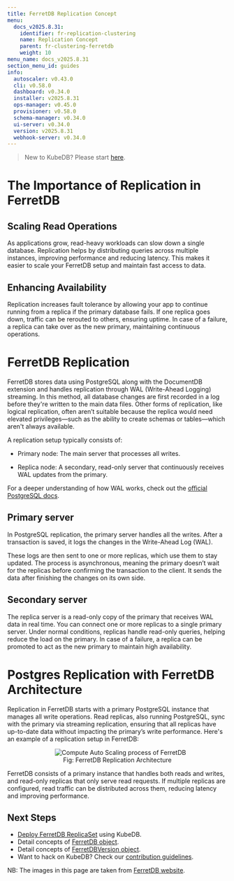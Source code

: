 ```yaml
---
title: FerretDB Replication Concept
menu:
  docs_v2025.8.31:
    identifier: fr-replication-clustering
    name: Replication Concept
    parent: fr-clustering-ferretdb
    weight: 10
menu_name: docs_v2025.8.31
section_menu_id: guides
info:
  autoscaler: v0.43.0
  cli: v0.58.0
  dashboard: v0.34.0
  installer: v2025.8.31
  ops-manager: v0.45.0
  provisioner: v0.58.0
  schema-manager: v0.34.0
  ui-server: v0.34.0
  version: v2025.8.31
  webhook-server: v0.34.0
---
```


> New to KubeDB? Please start [here](/docs/v2025.8.31/README).

# The Importance of Replication in FerretDB
## Scaling Read Operations

As applications grow, read-heavy workloads can slow down a single database. Replication helps by distributing queries across multiple instances, improving performance and reducing latency. This makes it easier to scale your FerretDB setup and maintain fast access to data.

## Enhancing Availability

Replication increases fault tolerance by allowing your app to continue running from a replica if the primary database fails. If one replica goes down, traffic can be rerouted to others, ensuring uptime. In case of a failure, a replica can take over as the new primary, maintaining continuous operations.

# FerretDB Replication

FerretDB stores data using PostgreSQL along with the DocumentDB extension and handles replication through WAL (Write-Ahead Logging) streaming. 
In this method, all database changes are first recorded in a log before they're written to the main data files. Other forms of replication, like logical replication, often aren’t suitable because the replica would need elevated privileges—such as the ability to create schemas or tables—which aren't always available.

A replication setup typically consists of:

- Primary node: The main server that processes all writes.

- Replica node: A secondary, read-only server that continuously receives WAL updates from the primary.

For a deeper understanding of how WAL works, check out the [official PostgreSQL docs](https://www.postgresql.org/docs/current/wal-intro.html).

## Primary server

In PostgreSQL replication, the primary server handles all the writes. After a transaction is saved, it logs the changes in the Write-Ahead Log (WAL).

These logs are then sent to one or more replicas, which use them to stay updated. The process is asynchronous, meaning the primary doesn’t wait for the replicas before confirming the transaction to the client. It sends the data after finishing the changes on its own side.

## Secondary server

The replica server is a read-only copy of the primary that receives WAL data in real time. You can connect one or more replicas to a single primary server. Under normal conditions, replicas handle read-only queries, helping reduce the load on the primary. In case of a failure, a replica can be promoted to act as the new primary to maintain high availability.

# Postgres Replication with FerretDB Architecture

Replication in FerretDB starts with a primary PostgreSQL instance that manages all write operations. Read replicas, also running PostgreSQL, sync with the primary via streaming replication, ensuring that all replicas have up-to-date data without impacting the primary’s write performance. Here's an example of a replication setup in FerretDB:
<figure align="center">
  <img alt="Compute Auto Scaling process of FerretDB" src="/docs/v2025.8.31/images/ferretdb/fr-replication.png">
<figcaption align="center">Fig: FerretDB Replication Architecture</figcaption>
</figure>

FerretDB consists of a primary instance that handles both reads and writes, and read-only replicas that only serve read requests. If multiple replicas are configured, read traffic can be distributed across them, reducing latency and improving performance.

## Next Steps

- [Deploy FerretDB ReplicaSet](/docs/v2025.8.31/guides/ferretdb/clustering/replication) using KubeDB.
- Detail concepts of [FerretDB object](/docs/v2025.8.31/guides/ferretdb/concepts/ferretdb).
- Detail concepts of [FerretDBVersion object](/docs/v2025.8.31/guides/ferretdb/concepts/catalog).
- Want to hack on KubeDB? Check our [contribution guidelines](/docs/v2025.8.31/CONTRIBUTING).

NB: The images in this page are taken from [FerretDB website](https://docs.ferretdb.io/guides/replication/).